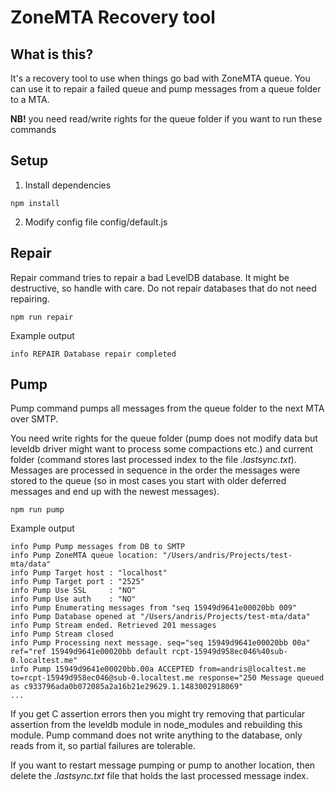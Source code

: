 # ZoneMTA Recovery tool

## What is this?

It's a recovery tool to use when things go bad with ZoneMTA queue. You can use it to repair a failed queue and pump messages from a queue folder to a MTA.

**NB!** you need read/write rights for the queue folder if you want to run these commands

## Setup

1. Install dependencies

```
npm install
```

2. Modify config file config/default.js

## Repair

Repair command tries to repair a bad LevelDB database. It might be destructive, so handle with care. Do not repair databases that do not need repairing.

```
npm run repair
```

Example output

```
info REPAIR Database repair completed
```

## Pump

Pump command pumps all messages from the queue folder to the next MTA over SMTP.

You need write rights for the queue folder (pump does not modify data but leveldb driver might want to process some compactions etc.) and current folder (command stores last processed index to the file *.lastsync.txt*). Messages are processed in sequence in the order the messages were stored to the queue (so in most cases you start with older deferred messages and end up with the newest messages).

```
npm run pump
```

Example output

```
info Pump Pump messages from DB to SMTP
info Pump ZoneMTA queue location: "/Users/andris/Projects/test-mta/data"
info Pump Target host : "localhost"
info Pump Target port : "2525"
info Pump Use SSL     : "NO"
info Pump Use auth    : "NO"
info Pump Enumerating messages from "seq 15949d9641e00020bb 009"
info Pump Database opened at "/Users/andris/Projects/test-mta/data"
info Pump Stream ended. Retrieved 201 messages
info Pump Stream closed
info Pump Processing next message. seq="seq 15949d9641e00020bb 00a" ref="ref 15949d9641e00020bb default rcpt-15949d958ec046%40sub-0.localtest.me"
info Pump 15949d9641e00020bb.00a ACCEPTED from=andris@localtest.me to=rcpt-15949d958ec046@sub-0.localtest.me response="250 Message queued as c933796ada0b072085a2a16b21e29629.1.1483002918069"
...
```

If you get C assertion errors then you might try removing that particular assertion from the leveldb module in node_modules and rebuilding this module. Pump command does not write anything to the database, only reads from it, so partial failures are tolerable.

If you want to restart message pumping or pump to another location, then delete the *.lastsync.txt* file that holds the last processed message index.

